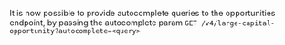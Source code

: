 It is now possible to provide autocomplete queries to the opportunities endpoint, by passing the autocomplete param `GET /v4/large-capital-opportunity?autocomplete=<query>`
